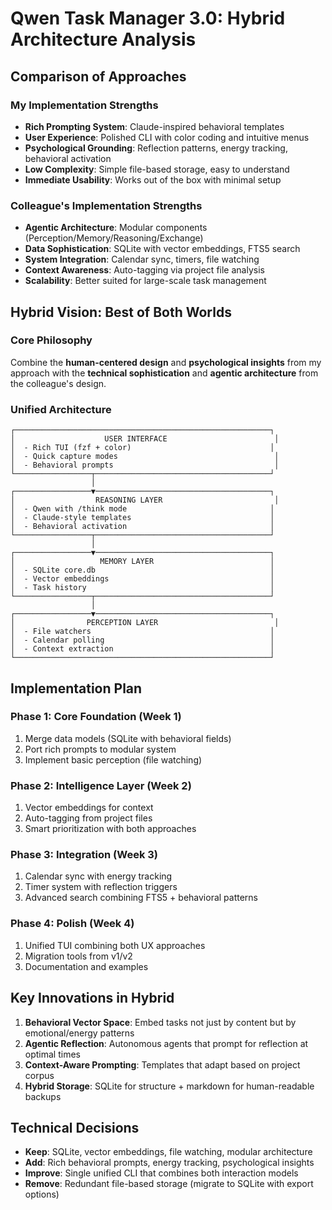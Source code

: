 # Qwen Task Manager 3.0: Hybrid Architecture Analysis

## Comparison of Approaches

### My Implementation Strengths
- **Rich Prompting System**: Claude-inspired behavioral templates
- **User Experience**: Polished CLI with color coding and intuitive menus
- **Psychological Grounding**: Reflection patterns, energy tracking, behavioral activation
- **Low Complexity**: Simple file-based storage, easy to understand
- **Immediate Usability**: Works out of the box with minimal setup

### Colleague's Implementation Strengths
- **Agentic Architecture**: Modular components (Perception/Memory/Reasoning/Exchange)
- **Data Sophistication**: SQLite with vector embeddings, FTS5 search
- **System Integration**: Calendar sync, timers, file watching
- **Context Awareness**: Auto-tagging via project file analysis
- **Scalability**: Better suited for large-scale task management

## Hybrid Vision: Best of Both Worlds

### Core Philosophy
Combine the **human-centered design** and **psychological insights** from my approach with the **technical sophistication** and **agentic architecture** from the colleague's design.

### Unified Architecture

```
┌─────────────────────────────────────────────────────────┐
│                    USER INTERFACE                        │
│  - Rich TUI (fzf + color)                               │
│  - Quick capture modes                                   │
│  - Behavioral prompts                                    │
└─────────────────┬───────────────────────────────────────┘
                  │
┌─────────────────▼───────────────────────────────────────┐
│                  REASONING LAYER                         │
│  - Qwen with /think mode                                │
│  - Claude-style templates                               │
│  - Behavioral activation                                │
└─────────────────┬───────────────────────────────────────┘
                  │
┌─────────────────▼───────────────────────────────────────┐
│                   MEMORY LAYER                          │
│  - SQLite core.db                                       │
│  - Vector embeddings                                    │
│  - Task history                                         │
└─────────────────┬───────────────────────────────────────┘
                  │
┌─────────────────▼───────────────────────────────────────┐
│                PERCEPTION LAYER                          │
│  - File watchers                                        │
│  - Calendar polling                                     │
│  - Context extraction                                   │
└─────────────────────────────────────────────────────────┘
```

## Implementation Plan

### Phase 1: Core Foundation (Week 1)
1. Merge data models (SQLite with behavioral fields)
2. Port rich prompts to modular system
3. Implement basic perception (file watching)

### Phase 2: Intelligence Layer (Week 2)
1. Vector embeddings for context
2. Auto-tagging from project files
3. Smart prioritization with both approaches

### Phase 3: Integration (Week 3)
1. Calendar sync with energy tracking
2. Timer system with reflection triggers
3. Advanced search combining FTS5 + behavioral patterns

### Phase 4: Polish (Week 4)
1. Unified TUI combining both UX approaches
2. Migration tools from v1/v2
3. Documentation and examples

## Key Innovations in Hybrid

1. **Behavioral Vector Space**: Embed tasks not just by content but by emotional/energy patterns
2. **Agentic Reflection**: Autonomous agents that prompt for reflection at optimal times
3. **Context-Aware Prompting**: Templates that adapt based on project corpus
4. **Hybrid Storage**: SQLite for structure + markdown for human-readable backups

## Technical Decisions

- **Keep**: SQLite, vector embeddings, file watching, modular architecture
- **Add**: Rich behavioral prompts, energy tracking, psychological insights
- **Improve**: Single unified CLI that combines both interaction models
- **Remove**: Redundant file-based storage (migrate to SQLite with export options)